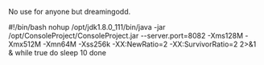 No use for anyone but dreamingodd.

#!/bin/bash
nohup /opt/jdk1.8.0_111/bin/java -jar /opt/ConsoleProject/ConsoleProject.jar --server.port=8082 -Xms128M -Xmx512M -Xmn64M -Xss256k -XX:NewRatio=2 -XX:SurvivorRatio=2 2>&1 &
while true
do
sleep 10
done

